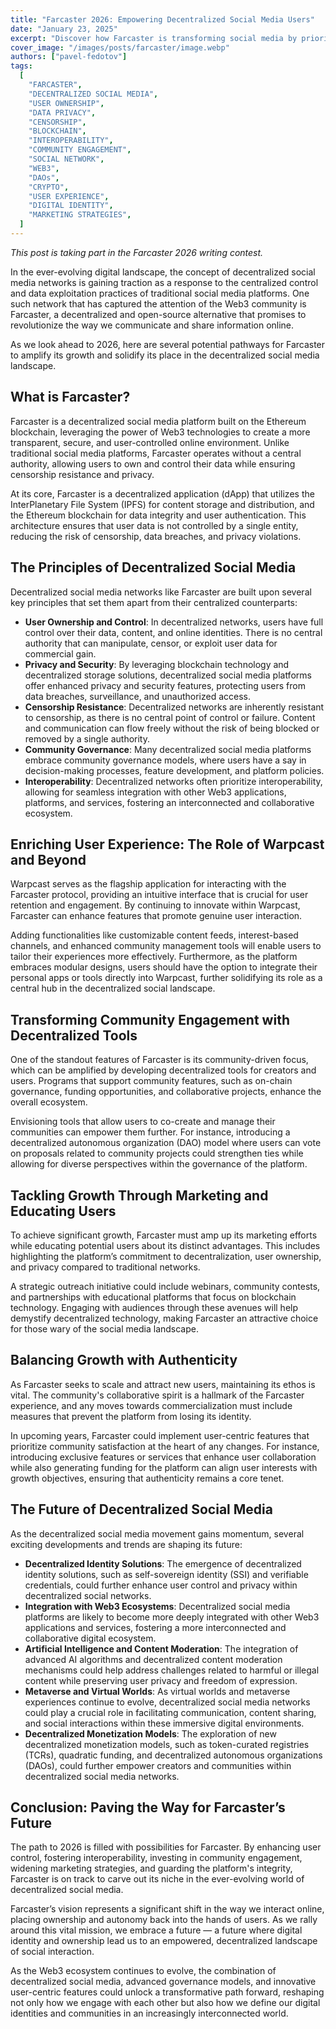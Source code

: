 ```yaml
---
title: "Farcaster 2026: Empowering Decentralized Social Media Users"
date: "January 23, 2025"
excerpt: "Discover how Farcaster is transforming social media by prioritizing user ownership, data privacy, and community engagement for a decentralized future."
cover_image: "/images/posts/farcaster/image.webp"
authors: ["pavel-fedotov"]
tags:
  [
    "FARCASTER",
    "DECENTRALIZED SOCIAL MEDIA",
    "USER OWNERSHIP",
    "DATA PRIVACY",
    "CENSORSHIP",
    "BLOCKCHAIN",
    "INTEROPERABILITY",
    "COMMUNITY ENGAGEMENT",
    "SOCIAL NETWORK",
    "WEB3",
    "DAOs",
    "CRYPTO",
    "USER EXPERIENCE",
    "DIGITAL IDENTITY",
    "MARKETING STRATEGIES",
  ]
---
```


_This post is taking part in the Farcaster 2026 writing contest._

In the ever-evolving digital landscape, the concept of decentralized social media networks is gaining traction as a response to the centralized control and data exploitation practices of traditional social media platforms. One such network that has captured the attention of the Web3 community is Farcaster, a decentralized and open-source alternative that promises to revolutionize the way we communicate and share information online.

As we look ahead to 2026, here are several potential pathways for Farcaster to amplify its growth and solidify its place in the decentralized social media landscape.

## What is Farcaster?

Farcaster is a decentralized social media platform built on the Ethereum blockchain, leveraging the power of Web3 technologies to create a more transparent, secure, and user-controlled online environment. Unlike traditional social media platforms, Farcaster operates without a central authority, allowing users to own and control their data while ensuring censorship resistance and privacy.

At its core, Farcaster is a decentralized application (dApp) that utilizes the InterPlanetary File System (IPFS) for content storage and distribution, and the Ethereum blockchain for data integrity and user authentication. This architecture ensures that user data is not controlled by a single entity, reducing the risk of censorship, data breaches, and privacy violations.

## The Principles of Decentralized Social Media

Decentralized social media networks like Farcaster are built upon several key principles that set them apart from their centralized counterparts:

- **User Ownership and Control**: In decentralized networks, users have full control over their data, content, and online identities. There is no central authority that can manipulate, censor, or exploit user data for commercial gain.
- **Privacy and Security**: By leveraging blockchain technology and decentralized storage solutions, decentralized social media platforms offer enhanced privacy and security features, protecting users from data breaches, surveillance, and unauthorized access.
- **Censorship Resistance**: Decentralized networks are inherently resistant to censorship, as there is no central point of control or failure. Content and communication can flow freely without the risk of being blocked or removed by a single authority.
- **Community Governance**: Many decentralized social media platforms embrace community governance models, where users have a say in decision-making processes, feature development, and platform policies.
- **Interoperability**: Decentralized networks often prioritize interoperability, allowing for seamless integration with other Web3 applications, platforms, and services, fostering an interconnected and collaborative ecosystem.

## Enriching User Experience: The Role of Warpcast and Beyond

Warpcast serves as the flagship application for interacting with the Farcaster protocol, providing an intuitive interface that is crucial for user retention and engagement. By continuing to innovate within Warpcast, Farcaster can enhance features that promote genuine user interaction.

Adding functionalities like customizable content feeds, interest-based channels, and enhanced community management tools will enable users to tailor their experiences more effectively. Furthermore, as the platform embraces modular designs, users should have the option to integrate their personal apps or tools directly into Warpcast, further solidifying its role as a central hub in the decentralized social landscape.

## Transforming Community Engagement with Decentralized Tools

One of the standout features of Farcaster is its community-driven focus, which can be amplified by developing decentralized tools for creators and users. Programs that support community features, such as on-chain governance, funding opportunities, and collaborative projects, enhance the overall ecosystem.

Envisioning tools that allow users to co-create and manage their communities can empower them further. For instance, introducing a decentralized autonomous organization (DAO) model where users can vote on proposals related to community projects could strengthen ties while allowing for diverse perspectives within the governance of the platform.

## Tackling Growth Through Marketing and Educating Users

To achieve significant growth, Farcaster must amp up its marketing efforts while educating potential users about its distinct advantages. This includes highlighting the platform’s commitment to decentralization, user ownership, and privacy compared to traditional networks.

A strategic outreach initiative could include webinars, community contests, and partnerships with educational platforms that focus on blockchain technology. Engaging with audiences through these avenues will help demystify decentralized technology, making Farcaster an attractive choice for those wary of the social media landscape.

## Balancing Growth with Authenticity

As Farcaster seeks to scale and attract new users, maintaining its ethos is vital. The community's collaborative spirit is a hallmark of the Farcaster experience, and any moves towards commercialization must include measures that prevent the platform from losing its identity.

In upcoming years, Farcaster could implement user-centric features that prioritize community satisfaction at the heart of any changes. For instance, introducing exclusive features or services that enhance user collaboration while also generating funding for the platform can align user interests with growth objectives, ensuring that authenticity remains a core tenet.

## The Future of Decentralized Social Media

As the decentralized social media movement gains momentum, several exciting developments and trends are shaping its future:

- **Decentralized Identity Solutions**: The emergence of decentralized identity solutions, such as self-sovereign identity (SSI) and verifiable credentials, could further enhance user control and privacy within decentralized social networks.
- **Integration with Web3 Ecosystems**: Decentralized social media platforms are likely to become more deeply integrated with other Web3 applications and services, fostering a more interconnected and collaborative digital ecosystem.
- **Artificial Intelligence and Content Moderation**: The integration of advanced AI algorithms and decentralized content moderation mechanisms could help address challenges related to harmful or illegal content while preserving user privacy and freedom of expression.
- **Metaverse and Virtual Worlds**: As virtual worlds and metaverse experiences continue to evolve, decentralized social media networks could play a crucial role in facilitating communication, content sharing, and social interactions within these immersive digital environments.
- **Decentralized Monetization Models**: The exploration of new decentralized monetization models, such as token-curated registries (TCRs), quadratic funding, and decentralized autonomous organizations (DAOs), could further empower creators and communities within decentralized social media networks.

## Conclusion: Paving the Way for Farcaster’s Future

The path to 2026 is filled with possibilities for Farcaster. By enhancing user control, fostering interoperability, investing in community engagement, widening marketing strategies, and guarding the platform's integrity, Farcaster is on track to carve out its niche in the ever-evolving world of decentralized social media.

Farcaster’s vision represents a significant shift in the way we interact online, placing ownership and autonomy back into the hands of users. As we rally around this vital mission, we embrace a future — a future where digital identity and ownership lead us to an empowered, decentralized landscape of social interaction.

As the Web3 ecosystem continues to evolve, the combination of decentralized social media, advanced governance models, and innovative user-centric features could unlock a transformative path forward, reshaping not only how we engage with each other but also how we define our digital identities and communities in an increasingly interconnected world.

